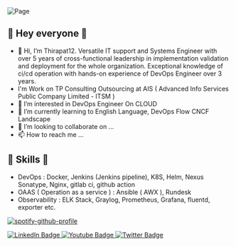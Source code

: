 <img src="https://pbs.twimg.com/profile_banners/103196866/1644166609/1500x500" alt="Page"/>



## 👋 Hey everyone 👋

- 👋 Hi, I’m Thirapat12. 
Versatile IT support and Systems Engineer with over 5 years of cross-functional leadership in implementation validation and deployment for the whole organization. Exceptional knowledge of ci/cd operation with hands-on experience of DevOps Engineer over 3 years. 
- I'm Work on TP Consulting Outsourcing at AIS ( Advanced Info Services Public Company Limited - ITSM )
- 👀 I’m interested in DevOps Engineer On CLOUD
- 🌱 I’m currently learning to English Language, DevOps Flow CNCF Landscape
- 💞️ I’m looking to collaborate on ...
- 📫 How to reach me ...

## 👋 Skills 👋
- DevOps : Docker, Jenkins (Jenkins pipeline), K8S, Helm, Nexus Sonatype, Nginx, gitlab ci, github action
- OAAS ( Operation as a service ) : Ansible ( AWX ), Rundesk
- Observability : ELK Stack, Graylog, Prometheus, Grafana, fluentd, exporter etc.

[![spotify-github-profile](https://spotify-github-profile.vercel.app/api/view?uid=oerj8c7l8jz5bcppkuy2xw7kz&cover_image=true&theme=novatorem&bar_color=53b14f&bar_color_cover=false)](https://github.com/kittinan/spotify-github-profile)

<div id="badges">
  <a href="https://www.linkedin.com/in/thirapat-amornsin-9825ab15a/">
    <img src="https://img.shields.io/badge/LinkedIn-blue?style=for-the-badge&logo=linkedin&logoColor=white" alt="LinkedIn Badge"/>
  </a>
  <a href="https://www.youtube.com/channel/UCKdHu_pDa3ilpWqesyLHjTg">
    <img src="https://img.shields.io/badge/YouTube-red?style=for-the-badge&logo=youtube&logoColor=white" alt="Youtube Badge"/>
  </a>
  <a href="https://twitter.com/thirapat12">
    <img src="https://img.shields.io/badge/Twitter-blue?style=for-the-badge&logo=twitter&logoColor=white" alt="Twitter Badge"/>
  </a>
</div>

<!---
Thirapat1258/Thirapat1258 is a ✨ special ✨ repository because its `README.md` (this file) appears on your GitHub profile.
You can click the Preview link to take a look at your changes.
--->
